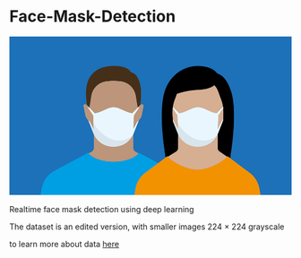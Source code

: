 # Face-Mask-Detection

<img src="assets/facemask.png"/>

Realtime face mask detection using deep learning

The dataset is an edited version, with smaller images 224 × 224 grayscale

to learn more about data [here](https://www.kaggle.com/datasets/pranavsingaraju/facemask-detection-dataset-20000-images)

